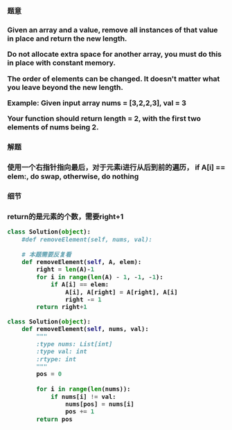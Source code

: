 


<h3>题意<h3>
<p>Given an array and a value, remove all instances of that value in place and return the new length.

Do not allocate extra space for another array, you must do this in place with constant memory.

The order of elements can be changed. It doesn't matter what you leave beyond the new length.

Example:
Given input array nums = [3,2,2,3], val = 3

Your function should return length = 2, with the first two elements of nums being 2.
<p>




<h3>解题<h3>
<p>使用一个右指针指向最后，对于元素i进行从后到前的遍历，
if A[i] == elem:, do swap, otherwise, do nothing<p>




<h3>细节<h3>
<p>return的是元素的个数，需要right+1<p>

```python
class Solution(object):
    #def removeElement(self, nums, val):
    
    # 本题需要反复看
    def removeElement(self, A, elem):
        right = len(A)-1
        for i in range(len(A) - 1, -1, -1):
            if A[i] == elem:
                A[i], A[right] = A[right], A[i]
                right -= 1
        return right+1

class Solution(object):
    def removeElement(self, nums, val):
        """
        :type nums: List[int]
        :type val: int
        :rtype: int
        """
        pos = 0
        
        for i in range(len(nums)):
            if nums[i] != val:
                nums[pos] = nums[i]
                pos += 1
        return pos
```
